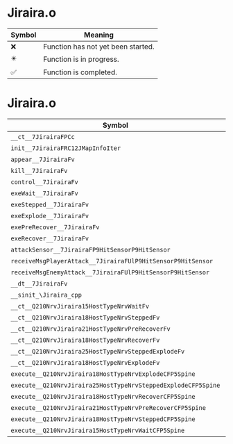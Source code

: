 # Jiraira.o
| Symbol | Meaning 
| ------------- | ------------- 
| :x: | Function has not yet been started. 
| :eight_pointed_black_star: | Function is in progress. 
| :white_check_mark: | Function is completed. 


# Jiraira.o
| Symbol | Decompiled? |
| ------------- | ------------- |
| `__ct__7JirairaFPCc` | :x: |
| `init__7JirairaFRC12JMapInfoIter` | :x: |
| `appear__7JirairaFv` | :x: |
| `kill__7JirairaFv` | :x: |
| `control__7JirairaFv` | :x: |
| `exeWait__7JirairaFv` | :x: |
| `exeStepped__7JirairaFv` | :x: |
| `exeExplode__7JirairaFv` | :x: |
| `exePreRecover__7JirairaFv` | :x: |
| `exeRecover__7JirairaFv` | :x: |
| `attackSensor__7JirairaFP9HitSensorP9HitSensor` | :x: |
| `receiveMsgPlayerAttack__7JirairaFUlP9HitSensorP9HitSensor` | :x: |
| `receiveMsgEnemyAttack__7JirairaFUlP9HitSensorP9HitSensor` | :x: |
| `__dt__7JirairaFv` | :x: |
| `__sinit_\Jiraira_cpp` | :x: |
| `__ct__Q210NrvJiraira15HostTypeNrvWaitFv` | :x: |
| `__ct__Q210NrvJiraira18HostTypeNrvSteppedFv` | :x: |
| `__ct__Q210NrvJiraira21HostTypeNrvPreRecoverFv` | :x: |
| `__ct__Q210NrvJiraira18HostTypeNrvRecoverFv` | :x: |
| `__ct__Q210NrvJiraira25HostTypeNrvSteppedExplodeFv` | :x: |
| `__ct__Q210NrvJiraira18HostTypeNrvExplodeFv` | :x: |
| `execute__Q210NrvJiraira18HostTypeNrvExplodeCFP5Spine` | :x: |
| `execute__Q210NrvJiraira25HostTypeNrvSteppedExplodeCFP5Spine` | :x: |
| `execute__Q210NrvJiraira18HostTypeNrvRecoverCFP5Spine` | :x: |
| `execute__Q210NrvJiraira21HostTypeNrvPreRecoverCFP5Spine` | :x: |
| `execute__Q210NrvJiraira18HostTypeNrvSteppedCFP5Spine` | :x: |
| `execute__Q210NrvJiraira15HostTypeNrvWaitCFP5Spine` | :x: |
